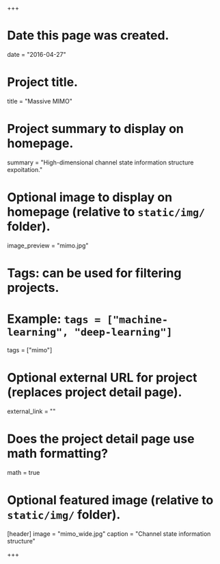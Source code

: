 +++
# Date this page was created.
date = "2016-04-27"

# Project title.
title = "Massive MIMO"

# Project summary to display on homepage.
summary = "High-dimensional channel state information structure expoitation."

# Optional image to display on homepage (relative to `static/img/` folder).
image_preview = "mimo.jpg"

# Tags: can be used for filtering projects.
# Example: `tags = ["machine-learning", "deep-learning"]`
tags = ["mimo"]

# Optional external URL for project (replaces project detail page).
external_link = ""

# Does the project detail page use math formatting?
math = true

# Optional featured image (relative to `static/img/` folder).
[header]
image = "mimo_wide.jpg"
caption = "Channel state information structure"


+++

